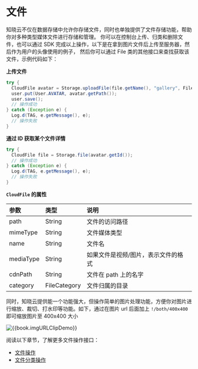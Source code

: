 <!-- ex_nonav -->

# 文件

知晓云不仅在数据存储中允许你存储文件，同时也单独提供了文件存储功能，帮助你对多种类型媒体文件进行存储和管理。
你可以在控制台上传、归类和删除文件，也可以通过 SDK 完成以上操作，以下是在拿到图片文件后上传至服务器，然后作为用户的头像使用的例子，
然后你可以通过 File 类的其他接口来查找获取该文件，示例代码如下：

**上传文件**

```java
try {
  CloudFile avatar = Storage.uploadFile(file.getName(), "gallery", Files.readAllBytes(file.toPath()));
  user.put(User.AVATAR, avatar.getPath());
  user.save();
  // 操作成功
} catch (Exception e) {
  Log.d(TAG, e.getMessage(), e);
  // 操作失败
}
```

**通过 ID 获取某个文件详情**

```java
try {
  CloudFile file = Storage.file(avatar.getId());
  // 操作成功
} catch (Exception e) {
  Log.d(TAG, e.getMessage(), e);
  // 操作失败
}
```

**`CloudFile` 的属性**

| 参数        |  类型  | 说明 |
| :--------- | :----- | :------ |
| path          | String       | 文件的访问路径 |
| mimeType      | String       | 文件媒体类型 |
| name          | String       | 文件名 |
| mediaType     | String       | 如果文件是视频/图片，表示文件的格式 |
| cdnPath       | String       | 文件在 path 上的名字 |
| category      | FileCategory | 文件归属的目录 |

同时，知晓云提供能一个功能强大，但操作简单的图片处理功能，方便你对图片进行缩放、裁切、打水印等功能。如下，通过在图片 url 后面加上 `!/both/400x400` 即可缩放图片至 400x400 大小

![{{book.imgURLClipDemo}}]({{book.imgURLClipDemo}})

阅读以下章节，了解更多文件操作接口：

* [文件操作](./file.md)
* [文件分类操作](./category.md)